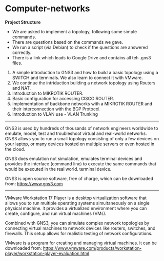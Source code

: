 # Computer-networks

<b> Project Structure </b>

- We are asked to implement a topology, following some simple commands. 
- There are questions based on the commands we gave.
- We run a script (via Debian) to check if the questions are answered correctly.
- There is a link which leads to Google Drive and contains all teh .gns3 files.

1. A simple introduction to GNS3 and how to build a basic topology using a SWITCH and terminals. We also learn to connect it with VMware.
2. We continue the intriduction building a network topology using Routers and NAT.
3. Introduction to MIKROTIK ROUTER.
4. Basic configuration for accessing CISCO ROUTER.
5. Implementation of backbone networks with a MIKROTIK ROUTER and their interconnection with the BGP Protocol.
6. Introduction to VLAN use - VLAN Trunking 

<hr>

GNS3 is used by hundreds of thousands of network engineers worldwide to
emulate, model, test and troubleshoot virtual and real-world
networks. GNS3 allows you to run a small topology consisting of only a few
devices on your laptop, or many devices hosted on multiple
servers or even hosted in the cloud.

GNS3 does emulation not simulation, emulates terminal devices and provides the interface
(command line) to execute the same commands that would be executed in the real world.
terminal device.

GNS3 is open source software, free of charge, which can be downloaded from: https://www.gns3.com

<hr>

VMware Workstation 17 Player is a desktop virtualization software that allows you to run 
multiple operating systems simultaneously on a single physical machine. It provides a 
virtualized environment where you can create, configure, and run virtual machines (VMs).

Combined with GNS3, you can simulate complex network topologies by connecting virtual 
machines to network devices like routers, switches, and firewalls. This setup allows for 
realistic testing of network configurations.

VMware is a program for creating and managing virtual machines. It can be downloaded from: https://www.vmware.com/products/workstation-player/workstation-player-evaluation.html
